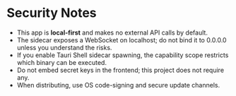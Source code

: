 # Security Notes

- This app is **local-first** and makes no external API calls by default.
- The sidecar exposes a WebSocket on localhost; do not bind it to 0.0.0.0 unless you understand the risks.
- If you enable Tauri Shell sidecar spawning, the capability scope restricts which binary can be executed.
- Do not embed secret keys in the frontend; this project does not require any.
- When distributing, use OS code-signing and secure update channels.
